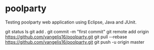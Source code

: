 # poolparty

Testing poolparty web application using Eclipse, Java and JUnit.

git status
ls
git add .
git commit -m "first commit"
git remote add origin https://github.com/vangelis16/poolparty.git
git pull --rebase https://github.com/vangelis16/poolparty.git
git push -u origin master
